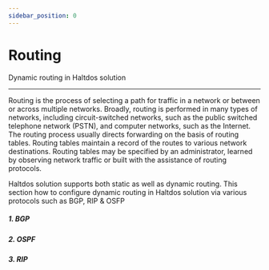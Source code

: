 ```yaml
---
sidebar_position: 0
---
```


# Routing

Dynamic routing in Haltdos solution

---

Routing is the process of selecting a path for traffic in a network or between or across multiple networks. Broadly, routing is performed in many types of networks, including circuit-switched networks, such as the public switched telephone network (PSTN), and computer networks, such as the Internet. The routing process usually directs forwarding on the basis of routing tables. Routing tables maintain a record of the routes to various network destinations. Routing tables may be specified by an administrator, learned by observing network traffic or built with the assistance of routing protocols.

Haltdos solution supports both static as well as dynamic routing. This section how to configure dynamic routing in Haltdos solution via various protocols such as BGP, RIP & OSFP

##### 1. BGP

##### 2. OSPF

##### 3. RIP